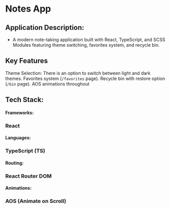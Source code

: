 # Notes App

## Application Description:
- A modern note-taking application built with React, TypeScript, and SCSS Modules featuring theme switching, favorites system, and recycle bin.

## Key Features
Theme Selection: There is an option to switch between light and dark themes.
Favorites system (`/favorites` page).
Recycle bin with restore option (`/bin` page).
AOS animations throughout

## Tech Stack:

#### Frameworks:
### React

#### Languages:
### TypeScript (TS)

#### Routing:
### React Router DOM

#### Animations:
### AOS (Animate on Scroll)


